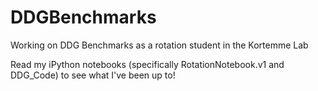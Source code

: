 # DDGBenchmarks
Working on DDG Benchmarks as a rotation student in the Kortemme Lab

Read my iPython notebooks (specifically RotationNotebook.v1 and DDG_Code) to see what I've been up to!
